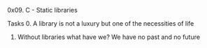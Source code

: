 0x09. C - Static libraries

Tasks
0. A library is not a luxury but one of the necessities of life 
1. Without libraries what have we? We have no past and no future 
